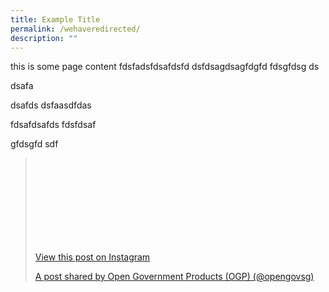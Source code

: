 ```yaml
---
title: Example Title
permalink: /wehaveredirected/
description: ""
---
```

this is some page content
fdsfadsfdsafdsfd
dsfdsagdsagfdgfd
fdsgfdsg ds

dsafa

dsafds
dsfaasdfdas


fdsafdsafds
fdsfdsaf

gfdsgfd
sdf

<blockquote class="“instagram-media”" data-instgrm-captioned="" data-instgrm-permalink="“[https://www.instagram.com/p/CqcrGFWMmW5/?utm\_source=ig\_embed&amp;utm\_campaign=loading](https://www.instagram.com/p/CqcrGFWMmW5/?utm_source=ig_embed&amp;utm_campaign=loading)”" data-instgrm-version="“14&quot;" style="”"><div style="“padding:16px;“"> <a href="“[https://www.instagram.com/p/CqcrGFWMmW5/?utm\_source=ig\_embed&amp;utm\_campaign=loading](https://www.instagram.com/p/CqcrGFWMmW5/?utm_source=ig_embed&amp;utm_campaign=loading)”" style="”" target="“\_blank”"> <div style="”"> <div style="“background-color:&nbsp;#F4F4F4"></div> <div style="“display:"> <div style="”"></div> <div style="”"></div></div></div><div style="“padding:"></div> <div style="“display:block;"><svg width="“50px”" height="“50px”" viewBox="“0" version="“1.1&quot;" xmlns="“[https://www.w3.org/2000/svg](https://www.w3.org/2000/svg)”" xmlns:xlink="“[https://www.w3.org/1999/xlink](https://www.w3.org/1999/xlink)”"><g stroke="“none”" stroke-width="“1&quot;" fill="“none”" fill-rule="“evenodd”"><g transform="“translate(-511.000000," fill="“#000000"><g><path d="“M556.869,30.41"></path></g></g></g></svg></div><div style="“padding-top:"> <div style="”">View this post on Instagram</div></div><div style="“padding:"></div> <div style="“display:"><div> <div style="“background-color:&nbsp;#F4F4F4"></div> <div style="“background-color:&nbsp;#F4F4F4"></div> <div style="“background-color:&nbsp;#F4F4F4"></div></div><div style="“margin-left:"> <div style="”"></div> <div style="”"></div></div><div style="“margin-left:"> <div style="”"></div> <div style="”"></div> <div style="”"></div></div></div> <div style="“display:"> <div style="”"></div> <div style="”"></div></div></a><p style="”"><a href="“[https://www.instagram.com/p/CqcrGFWMmW5/?utm\_source=ig\_embed&amp;utm\_campaign=loading](https://www.instagram.com/p/CqcrGFWMmW5/?utm_source=ig_embed&amp;utm_campaign=loading)”" style="”" target="“\_blank”">A post shared by Open Government Products (OGP) (@opengovsg)</a></p></div></blockquote> <script async="" src="“[//www.instagram.com/embed.js](https://opengovproducts.slack.com//www.instagram.com/embed.js)”"></script>